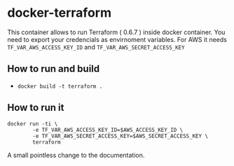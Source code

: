 # docker-terraform

This container allows to run Terraform ( 0.6.7 ) inside docker container. You need to export your credencials as envirnoment variables. For AWS it needs ```TF_VAR_AWS_ACCESS_KEY_ID``` and ```TF_VAR_AWS_SECRET_ACCESS_KEY```

## How to run and build

- ```docker build -t terraform .```

## How to run it

```
docker run -ti \
        -e TF_VAR_AWS_ACCESS_KEY_ID=$AWS_ACCESS_KEY_ID \
        -e TF_VAR_AWS_SECRET_ACCESS_KEY=$AWS_SECRET_ACCESS_KEY \
        terraform
```


A small pointless change to the documentation.

